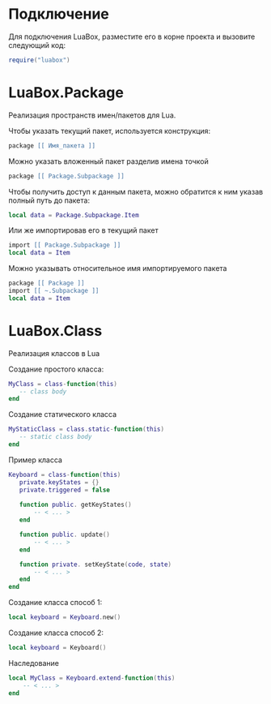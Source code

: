 # Подключение
Для подключения LuaBox, разместите его в корне проекта и вызовите следующий код: 
```lua
require("luabox")
```

# LuaBox.Package
Реализация пространств имен/пакетов для Lua.

Чтобы указать текущий пакет, используется конструкция:
```lua
package [[ Имя_пакета ]]
```
Можно указать вложенный пакет разделив имена точкой
```lua
package [[ Package.Subpackage ]]
```

Чтобы получить доступ к данным пакета, можно обратится к ним
указав полный путь до пакета:
```lua
local data = Package.Subpackage.Item
```
Или же импортировав его в текущий пакет
```lua
import [[ Package.Subpackage ]]
local data = Item
```
Можно указывать относительное имя импортируемого пакета
```lua
package [[ Package ]]
import [[ ~.Subpackage ]]
local data = Item
```

# LuaBox.Class
Реализация классов в Lua

Создание простого класса:
```lua
MyClass = class-function(this)
   -- class body
end
```

Создание статического класса
```lua
MyStaticClass = class.static-function(this)
   -- static class body
end
```

Пример класса
```lua
Keyboard = class-function(this)
   private.keyStates = {}
   private.triggered = false
   
   function public. getKeyStates()
       -- < ... >
   end

   function public. update()
       -- < ... >
   end

   function private. setKeyState(code, state)
       -- < ... >
   end
end
```

Создание класса способ 1:
```lua
local keyboard = Keyboard.new()
```

Создание класса способ 2:
```lua
local keyboard = Keyboard()
```

Наследование
```lua
local MyClass = Keyboard.extend-function(this)
    -- < ... >
end
```